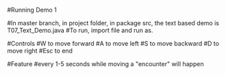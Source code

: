 #Running Demo 1

#In master branch, in project folder, in package src, the text based demo is T07_Text_Demo.java
#To run, import file and run as.

#Controls
#W to move forward
#A to move left
#S to move backward
#D to move right
#Esc to end

#Feature
#every 1-5 seconds while moving a "encounter" will happen
